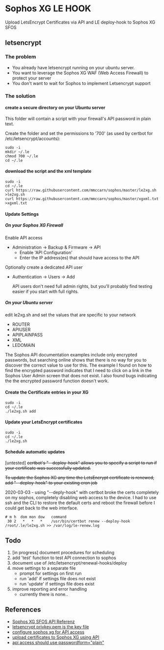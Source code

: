 # Sophos XG LE HOOK
Upload LetsEncrypt Certificates via API and LE deploy-hook to Sophos XG SFOS


## letsencrypt

### The problem
* You already have letsencrypt running on your ubuntu server.
* You want to leverage the Sophos XG WAF (Web Access Firewall) to protect your server
* You don't want to wait for Sophos to implement Letsencrypt support 

### The solution

#### create a secure directory on your Ubuntu server

This folder will contain a script with your firewall's API password in plain text.

Create the folder and set the permissions to '700' (as used by certbot for /etc/letsencrypt/accounts):

```
sudo -i
mkdir ~/.le
chmod 700 ~/.le
cd ~/.le
```

#### download the script and the xml template

```
sudo -i
cd ~/.le
curl https://raw.githubusercontent.com/mmccarn/sophos/master/le2xg.sh >le2xg.sh
curl https://raw.githubusercontent.com/mmccarn/sophos/master/xgxml.txt >xgxml.txt
```

#### Update Settings

##### On your Sophos XG Firewall
Enable API access 
* Administration -> Backup & Firmware -> API
  * Enable 'API Configuration'
  * Enter the IP address(es) that should have access to the API

Optionally create a dedicated API user
* Authentication -> Users -> Add
  
  API users don't need full admin rights, but you'll probably find testing easier if you start with full rights.

##### On your Ubuntu server
edit le2xg.sh and set the values that are specific to your network
* ROUTER 
* APIUSER
* APIPLAINPASS
* XML
* LEDOMAIN

The Sophos API documentation examples include only encrypted passwords, but searching online shows that there is no way for you to discover the correct value to use for this. The example I found on how to find the encrypted password indicates that I need to click on a link in the Sophos User Admin screen that does not exist.  I also found bugs indicating the the encrypted password function doesn't work.

#### Create the Certificate entries in your XG
```
sudo -i
cd ~/.le
./le2xg.sh add
```

#### Update your LetsEncrypt certificates
```
sudo -i
cd ~/.le
./le2xg.sh
```

#### Schedule automatic updates
[untested]
~~certbot's "--deploy-hook" allows you to specify a script to run if your certificate was successfully updated.~~

~~To update the Sophos XG any time the LetsEncrypt certificate is renewed, add "--deploy-hook" to your existing cron job~~

2020-03-03 - using "--deply-hook" with certbot broke the certs completely on my sophos, completely disabling web access to the device.  I had to use ssh and the CLI to restore the default certs and reboot the firewall before I could get back to the web interface.

```
# m h  dom mon dow   command
 30 2   *   *   *    /usr/bin/certbot renew --deploy-hook /root/.le/le2xg.sh >> /var/log/le-renew.log
```

## Todo
1. [in progress] document procedures for scheduling
1. add 'test' function to test API connection to sophos
1. document use of /etc/letsencrypt/renewal-hooks/deploy
1. move settings to a separate file
    * prompt for settings on first run
    * run 'add' if settings file does not exist
    * run 'update' if settings file does exist
1. improve reporting and error handling
    * currently there is none..

## References
* [Sophos XG SFOS API Referenz](https://docs.sophos.com/nsg/sophos-firewall/18.0/API/index.html)
* [letsencrypt privkey.pem is the key file](https://stackoverflow.com/questions/50389883/generate-crt-key-ssl-files-from-lets-encrypt-from-scratch)
* [configure sophos xg for API access](https://techbast.com/2019/10/sophos-xg-firewall-how-to-use-api.html)
* [upload certificates to Sophos XG using API](https://community.sophos.com/products/xg-firewall/f/sophos-xg-firewall-general-discussion/102208/upload-certificate-using-api)
* [api access should use passwordform="plain"](https://community.sophos.com/products/xg-firewall/sfos-eap/v16/f/sfos-v16-beta-issues-bugs/79383/api-login-with-encrypted-password/320699)
